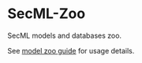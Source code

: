 # SecML-Zoo

SecML models and databases zoo.

See [model zoo guide](https://secml.gitlab.io/secml.ml.model_zoo.html) for usage details.

